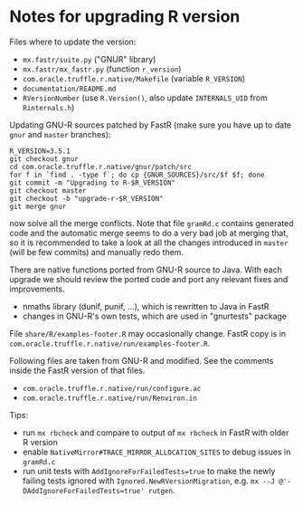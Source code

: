 # Notes for upgrading R version

Files where to update the version:
* `mx.fastr/suite.py` ("GNUR" library)
* `mx.fastr/mx_fastr.py` (function `r_version`)
* `com.oracle.truffle.r.native/Makefile` (variable `R_VERSION`)
* `documentation/README.md`
* `RVersionNumber` (use `R.Version()`, also update `INTERNALS_UID` from `Rinternals.h`)

Updating GNU-R sources patched by FastR (make sure you have up to date `gnur` and `master` branches):
```
R_VERSION=3.5.1
git checkout gnur
cd com.oracle.truffle.r.native/gnur/patch/src
for f in `find . -type f`; do cp {GNUR_SOURCES}/src/$f $f; done
git commit -m "Upgrading to R-$R_VERSION"
git checkout master
git checkout -b "upgrade-r-$R_VERSION"
git merge gnur
```
now solve all the merge conflicts. Note that file `gramRd.c` contains generated
code and the automatic merge seems to do a very bad job at merging that,
so it is recommended to take a look at all the changes introduced in `master`
(will be few commits) and manually redo them.

There are native functions ported from GNU-R source to Java.
With each upgrade we should review the ported code and port any
relevant fixes and improvements.

* nmaths library (dunif, punif, ...), which is rewritten to Java in FastR
* changes in GNU-R's own tests, which are used in "gnurtests" package

File `share/R/examples-footer.R` may occasionally change.
FastR copy is in `com.oracle.truffle.r.native/run/examples-footer.R`.

Following files are taken from GNU-R and modified.
See the comments inside the FastR version of that files.

* `com.oracle.truffle.r.native/run/configure.ac`
* `com.oracle.truffle.r.native/run/Renviron.in`

Tips:

* run `mx rbcheck` and compare to output of `mx rbcheck` in FastR with older R version
* enable `NativeMirror#TRACE_MIRROR_ALLOCATION_SITES` to debug issues in `gramRd.c`
* run unit tests with `AddIgnoreForFailedTests=true` to make the newly failing tests
ignored with `Ignored.NewRVersionMigration`, e.g. `mx --J @'-DAddIgnoreForFailedTests=true' rutgen`.

